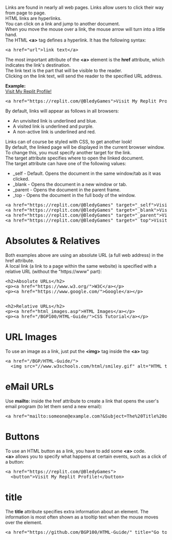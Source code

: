 Links are found in nearly all web pages. Links allow users to click their way from page to page.
<br>
HTML links are hyperlinks.
<br>
You can click on a link and jump to another document.
<br>
When you move the mouse over a link, the mouse arrow will turn into a little hand.
<br>
The HTML <b>&lt;a&gt;</b> tag defines a hyperlink. It has the following syntax:
<pre>&lt;a href="url"&gt;link text&lt;/a&gt;</pre>
The most important attribute of the <b>&lt;a&gt;</b> element is the <b>href</b> attribute, which indicates the link's destination.
<br>
The link text is the part that will be visible to the reader.
<br>
Clicking on the link text, will send the reader to the specified URL address.
<p></p>
<b>Example:</b>
<br>
<a href="https://replit.com/@BledyGames">Visit My Replit Profile!</a>
<pre>&lt;a href="https://replit.com/@BledyGames"&gt;Visit My Replit Profile!&lt;/a&gt;</pre>
By default, links will appear as follows in all browsers:
<ul>
  <li>An unvisited link is underlined and blue.</li>
  <li>A visited link is underlined and purple.</li>
  <li>A non-active link is underlined and red.</li>
</ul>
Links can of course be styled with CSS, to get another look!
<br>
By default, the linked page will be displayed in the current browser window. To change this, you must specify another target for the link.
<br>
The target attribute specifies where to open the linked document.
<br>
The target attribute can have one of the following values:
<ul>
  <li>&lowbar;self - Default. Opens the document in the same window/tab as it was clicked.</li>
  <li>&lowbar;blank - Opens the document in a new window or tab.</li>
  <li>&lowbar;parent - Opens the document in the parent frame.</li>
  <li>&lowbar;top - Opens the document in the full body of the window.</li>
</ul>
<pre>
&lt;a href="https://replit.com/@BledyGames" target="_self"&gt;Visit My Replit Profile!&lt;/a&gt;
&lt;a href="https://replit.com/@BledyGames" target="_blank"&gt;Visit My Replit Profile!&lt;/a&gt;
&lt;a href="https://replit.com/@BledyGames" target="_parent"&gt;Visit My Replit Profile!&lt;/a&gt;
&lt;a href="https://replit.com/@BledyGames" target="_top"&gt;Visit My Replit Profile!&lt;/a&gt;
</pre>
<h1>Absolutes & Relatives</h1>
Both examples above are using an absolute URL (a full web address) in the href attribute.
<br>
A local link (a link to a page within the same website) is specified with a relative URL (without the "https://www" part):
<pre>
&lt;h2&gt;Absolute URLs&lt;/h2&gt;
&lt;p&gt;&lt;a href="https://www.w3.org/">W3C&lt;/a&gt;&lt;/p&gt;
&lt;p&gt;&lt;a href="https://www.google.com/"&gt;Google&lt;/a&gt;&lt;/p&gt;
<p></p>
&lt;h2>Relative URLs&lt;/h2>
&lt;p&gt;&lt;a href="html_images.asp"&gt;HTML Images&lt;/a&gt;&lt;/p&gt;
&lt;p&gt;&lt;a href="/BGP100/HTML-Guide/"&gt;CSS Tutorial&lt;/a&gt;&lt;/p&gt;
</pre>
<h1>URL Images</h1>
To use an image as a link, just put the <b>&lt;img&gt;</b> tag inside the <b>&lt;a&gt;</b> tag:
<pre>
&lt;a href="/BGP/HTML-Guide/"&gt;
  &lt;img src="//www.w3schools.com/html/smiley.gif" alt="HTML tutorial" style="width:42px;height:42px;"&gt;&lt;/a&gt;
</pre>
<h1>eMail URLs</h1>
Use <b>mailto:</b> inside the href attribute to create a link that opens the user's email program (to let them send a new email):
<pre>&lt;a href="mailto:someone@example.com?&Subject=The%20Title%20of%20the%20eMail&Body=The%20Body%20of%20the%20eMail"&gt;Send email!&lt;/a&gt;</pre>
<h1>Buttons</h1>
To use an HTML button as a link, you have to add some <b>&lt;a&gt;</b> code.
<br>
<b>&lt;a&gt;</b> allows you to specify what happens at certain events, such as a click of a button:
<pre>
&lt;a href="https://replit.com/@BledyGames"&gt;
  &lt;button"&gt;Visit My Replit Profile!&lt;/button&gt;
</pre>
<h1>title</h1>
The <b>title</b> attribute specifies extra information about an element. The information is most often shown as a tooltip text when the mouse moves over the element.
<pre>&lt;a href="https://github.com/BGP100/HTML-Guide/" title="Go to HTML Guide page"&gt;Visit my HTML Tutorial&lt;/a&gt;</pre>
